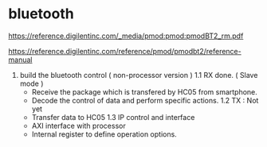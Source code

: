 # bluetooth
https://reference.digilentinc.com/_media/pmod:pmod:pmodBT2_rm.pdf 

https://reference.digilentinc.com/reference/pmod/pmodbt2/reference-manual

1. build the bluetooth control ( non-processor version )
  1.1 RX done. ( Slave mode )
    - Receive the package which is transfered by HC05 from smartphone. 
    - Decode the control of data and perform specific actions.
	1.2 TX : Not yet
    - Transfer data to HC05
  1.3 IP control and interface
    - AXI interface with processor
    - Internal register to define operation options.
